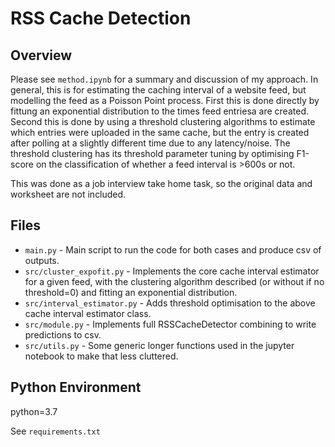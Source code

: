 # RSS Cache Detection

## Overview
Please see `method.ipynb` for a summary and discussion of my approach. In general, this is for estimating the caching interval of a website feed, but modelling the feed as a Poisson Point process. First this is done directly by fittung an exponential distribution to the times feed entriesa are created. Second this is done by using a threshold clustering algorithms to estimate which entries were uploaded in the same cache, but the entry is created after polling at a slightly different time due to any latency/noise. The threshold clustering has its threshold parameter tuning by optimising F1-score on the classification of whether a feed interval is >600s or not.

This was done as a job interview take home task, so the original data and worksheet are not included.

## Files
- `main.py` - Main script to run the code for both cases and produce csv of outputs.
- `src/cluster_expofit.py` - Implements the core cache interval estimator for a given feed,
 with the clustering algorithm described (or without if no threshold=0) and fitting an exponential distribution.
- `src/interval_estimator.py` - Adds threshold optimisation to the above cache interval estimator class.
- `src/module.py` - Implements full RSSCacheDetector combining to write predictions to csv.
- `src/utils.py` - Some generic longer functions used in the jupyter notebook to make that less cluttered.

## Python Environment
python=3.7

See `requirements.txt`




